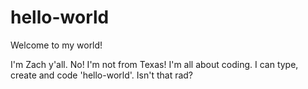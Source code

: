 # hello-world
Welcome to my world!

I'm Zach y'all. No! I'm not from Texas! I'm all about coding. 
I can type, create and code 'hello-world'. Isn't that rad? 
